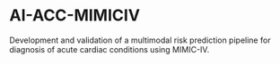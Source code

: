 # AI-ACC-MIMICIV
Development and validation of a multimodal risk prediction pipeline for diagnosis of acute cardiac conditions using MIMIC-IV.
